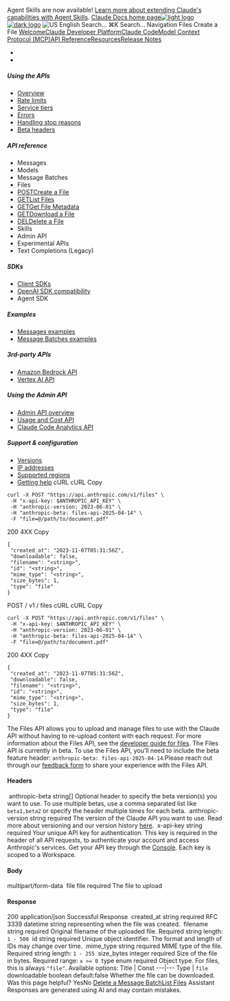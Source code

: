 Agent Skills are now available! [Learn more about extending Claude's capabilities with Agent Skills](/en/docs/agents-and-tools/agent-skills/overview).
[Claude Docs home page![light logo](https://mintcdn.com/anthropic-claude-docs/DcI2Ybid7ZEnFaf0/logo/light.svg?fit=max&auto=format&n=DcI2Ybid7ZEnFaf0&q=85&s=c877c45432515ee69194cb19e9f983a2)![dark logo](https://mintcdn.com/anthropic-claude-docs/DcI2Ybid7ZEnFaf0/logo/dark.svg?fit=max&auto=format&n=DcI2Ybid7ZEnFaf0&q=85&s=f5bb877be0cb3cba86cf6d7c88185216)](/)
![US](https://d3gk2c5xim1je2.cloudfront.net/flags/US.svg)
English
Search...
⌘K
Search...
Navigation
Files
Create a File
[Welcome](/en/home)[Claude Developer Platform](/en/docs/intro)[Claude Code](/en/docs/claude-code/overview)[Model Context Protocol (MCP)](/en/docs/mcp)[API Reference](/en/api/messages)[Resources](/en/resources/overview)[Release Notes](/en/release-notes/overview)
* [](/en/docs/intro)
* [](/en/api/overview)
##### Using the APIs
 * [Overview](/en/api/overview)
 * [Rate limits](/en/api/rate-limits)
 * [Service tiers](/en/api/service-tiers)
 * [Errors](/en/api/errors)
 * [Handling stop reasons](/en/api/handling-stop-reasons)
 * [Beta headers](/en/api/beta-headers)
##### API reference
 * Messages
 * Models
 * Message Batches
 * Files
 * [POSTCreate a File](/en/api/files-create)
 * [GETList Files](/en/api/files-list)
 * [GETGet File Metadata](/en/api/files-metadata)
 * [GETDownload a File](/en/api/files-content)
 * [DELDelete a File](/en/api/files-delete)
 * Skills
 * Admin API
 * Experimental APIs
 * Text Completions (Legacy)
##### SDKs
 * [Client SDKs](/en/api/client-sdks)
 * [OpenAI SDK compatibility](/en/api/openai-sdk)
 * Agent SDK
##### Examples
 * [Messages examples](/en/api/messages-examples)
 * [Message Batches examples](/en/api/messages-batch-examples)
##### 3rd-party APIs
 * [Amazon Bedrock API](/en/api/claude-on-amazon-bedrock)
 * [Vertex AI API](/en/api/claude-on-vertex-ai)
##### Using the Admin API
 * [Admin API overview](/en/api/administration-api)
 * [Usage and Cost API](/en/api/usage-cost-api)
 * [Claude Code Analytics API](/en/api/claude-code-analytics-api)
##### Support & configuration
 * [Versions](/en/api/versioning)
 * [IP addresses](/en/api/ip-addresses)
 * [Supported regions](/en/api/supported-regions)
 * [Getting help](/en/api/getting-help)
cURL
cURL
Copy
```
curl -X POST "https://api.anthropic.com/v1/files" \
 -H "x-api-key: $ANTHROPIC_API_KEY" \
 -H "anthropic-version: 2023-06-01" \
 -H "anthropic-beta: files-api-2025-04-14" \
 -F "file=@/path/to/document.pdf"
```
200
4XX
Copy
```
{
 "created_at": "2023-11-07T05:31:56Z",
 "downloadable": false,
 "filename": "<string>",
 "id": "<string>",
 "mime_type": "<string>",
 "size_bytes": 1,
 "type": "file"
}
```
POST
/
v1
/
files
cURL
cURL
Copy
```
curl -X POST "https://api.anthropic.com/v1/files" \
 -H "x-api-key: $ANTHROPIC_API_KEY" \
 -H "anthropic-version: 2023-06-01" \
 -H "anthropic-beta: files-api-2025-04-14" \
 -F "file=@/path/to/document.pdf"
```
200
4XX
Copy
```
{
 "created_at": "2023-11-07T05:31:56Z",
 "downloadable": false,
 "filename": "<string>",
 "id": "<string>",
 "mime_type": "<string>",
 "size_bytes": 1,
 "type": "file"
}
```
The Files API allows you to upload and manage files to use with the Claude API without having to re-upload content with each request. For more information about the Files API, see the [developer guide for files](/en/docs/build-with-claude/files).
The Files API is currently in beta. To use the Files API, you’ll need to include the beta feature header: `anthropic-beta: files-api-2025-04-14`.Please reach out through our [feedback form](https://forms.gle/tisHyierGwgN4DUE9) to share your experience with the Files API.
#### Headers
[​](#parameter-anthropic-beta)
anthropic-beta
string[]
Optional header to specify the beta version(s) you want to use.
To use multiple betas, use a comma separated list like `beta1,beta2` or specify the header multiple times for each beta.
[​](#parameter-anthropic-version)
anthropic-version
string
required
The version of the Claude API you want to use.
Read more about versioning and our version history [here](https://docs.claude.com/en/api/versioning).
[​](#parameter-x-api-key)
x-api-key
string
required
Your unique API key for authentication.
This key is required in the header of all API requests, to authenticate your account and access Anthropic's services. Get your API key through the [Console](https://console.anthropic.com/settings/keys). Each key is scoped to a Workspace.
#### Body
multipart/form-data
[​](#body-file)
file
file
required
The file to upload
#### Response
200
application/json
Successful Response
[​](#response-created-at)
created_at
string<date-time>
required
RFC 3339 datetime string representing when the file was created.
[​](#response-filename)
filename
string
required
Original filename of the uploaded file.
Required string length: `1 - 500`
[​](#response-id)
id
string
required
Unique object identifier.
The format and length of IDs may change over time.
[​](#response-mime-type)
mime_type
string
required
MIME type of the file.
Required string length: `1 - 255`
[​](#response-size-bytes)
size_bytes
integer
required
Size of the file in bytes.
Required range: `x >= 0`
[​](#response-type)
type
enum<string>
required
Object type.
For files, this is always `"file"`.
Available options: Title | Const 
---|--- 
Type | `file` 
[​](#response-downloadable)
downloadable
boolean
default:false
Whether the file can be downloaded.
Was this page helpful?
YesNo
[Delete a Message Batch](/en/api/deleting-message-batches)[List Files](/en/api/files-list)
Assistant
Responses are generated using AI and may contain mistakes.